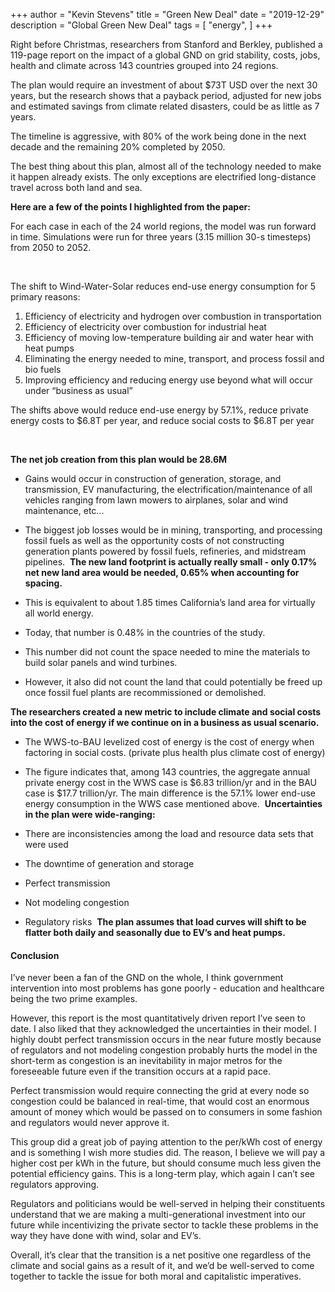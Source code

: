 
+++
author = "Kevin Stevens"
title = "Green New Deal"
date = "2019-12-29"
description = "Global Green New Deal"
tags = [
    "energy",
]
+++

Right before Christmas, researchers from Stanford and Berkley, published a 119-page report on the impact of a global GND on grid stability, costs, jobs, health and climate across 143 countries grouped into 24 regions.



The plan would require an investment of about $73T USD over the next 30 years, but the research shows that a payback period, adjusted for new jobs and estimated savings from climate related disasters, could be as little as 7 years.

<!--more-->

The timeline is aggressive, with 80% of the work being done in the next decade and the remaining 20% completed by 2050.  



The best thing about this plan, almost all of the technology needed to make it happen already exists. The only exceptions are electrified long-distance travel across both land and sea.



**Here are a few of the points I highlighted from the paper:**


For each case in each of the 24 world regions, the model was run forward in time. Simulations were run for three years (3.15 million 30-s timesteps) from 2050 to 2052.

‍

The shift to Wind-Water-Solar reduces end-use energy consumption for 5 primary reasons:
1. Efficiency of electricity and hydrogen over combustion in transportation
2. Efficiency of electricity over combustion for industrial heat
3. Efficiency of moving low-temperature building air and water hear with heat pumps
4. Eliminating the energy needed to mine, transport, and process fossil and bio fuels
5. Improving efficiency and reducing energy use beyond what will occur under “business as usual”
‍

The shifts above would reduce end-use energy by 57.1%, reduce private energy costs to $6.8T per year, and reduce social costs to $6.8T per year

‍

**The net job creation from this plan would be 28.6M**

- Gains would occur in construction of generation, storage, and transmission, EV manufacturing, the electrification/maintenance of all vehicles ranging from lawn mowers to airplanes, solar and wind maintenance, etc...
- The biggest job losses would be in mining, transporting, and processing fossil fuels as well as the opportunity costs of not constructing generation plants powered by fossil fuels, refineries, and midstream pipelines.
‍
**The new land footprint is actually really small - only 0.17% net new land area would be needed, 0.65% when accounting for spacing.**

- This is equivalent to about 1.85 times California’s land area for virtually all world energy.
- Today, that number is 0.48% in the countries of the study.
- This number did not count the space needed to mine the materials to build solar panels and wind turbines.
- However, it also did not count the land that could potentially be freed up once fossil fuel plants are recommissioned or demolished.


**The researchers created a new metric to include climate and social costs into the cost of energy if we continue on in a business as usual scenario.**

- The WWS-to-BAU levelized cost of energy is the cost of energy when factoring in social costs. (private plus health plus climate cost of energy)
- The figure indicates that, among 143 countries, the aggregate annual private energy cost in the WWS case is $6.83 trillion/yr and in the BAU case is $17.7 trillion/yr. The main difference is the 57.1% lower end-use energy consumption in the WWS case mentioned above.
‍
**Uncertainties in the plan were wide-ranging:**

- There are inconsistencies among the load and resource data sets that were used
- The downtime of generation and storage
- Perfect transmission
- Not modeling congestion
- Regulatory risks
‍
**The plan assumes that load curves will shift to be flatter both daily and seasonally due to EV’s and heat pumps.**



#### Conclusion


I’ve never been a fan of the GND on the whole, I think government intervention into most problems has gone poorly - education and healthcare being the two prime examples.



However, this report is the most quantitatively driven report I’ve seen to date. I also liked that they acknowledged the uncertainties in their model.  I highly doubt perfect transmission occurs in the near future mostly because of regulators and not modeling congestion probably hurts the model in the short-term as congestion is an inevitability in major metros for the foreseeable future even if the transition occurs at a rapid pace.



Perfect transmission would require connecting the grid at every node so congestion could be balanced in real-time, that would cost an enormous amount of money which would be passed on to consumers in some fashion and regulators would never approve it.



This group did a great job of paying attention to the per/kWh cost of energy and is something I wish more studies did.  The reason, I believe we will pay a higher cost per kWh in the future, but should consume much less given the potential efficiency gains.  This is a long-term play, which again I can’t see regulators approving.



Regulators and politicians would be well-served in helping their constituents understand that we are making a multi-generational investment into our future while incentivizing the private sector to tackle these problems in the way they have done with wind, solar and EV’s.



Overall, it’s clear that the transition is a net positive one regardless of the climate and social gains as a result of it, and we’d be well-served to come together to tackle the issue for both moral and capitalistic imperatives.